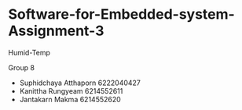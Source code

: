 # Software-for-Embedded-system-Assignment-3
Humid-Temp

Group 8
  - Suphidchaya Atthaporn 6222040427
  - Kanittha Rungyeam 6214552611
  - Jantakarn Makma 6214552620
  

